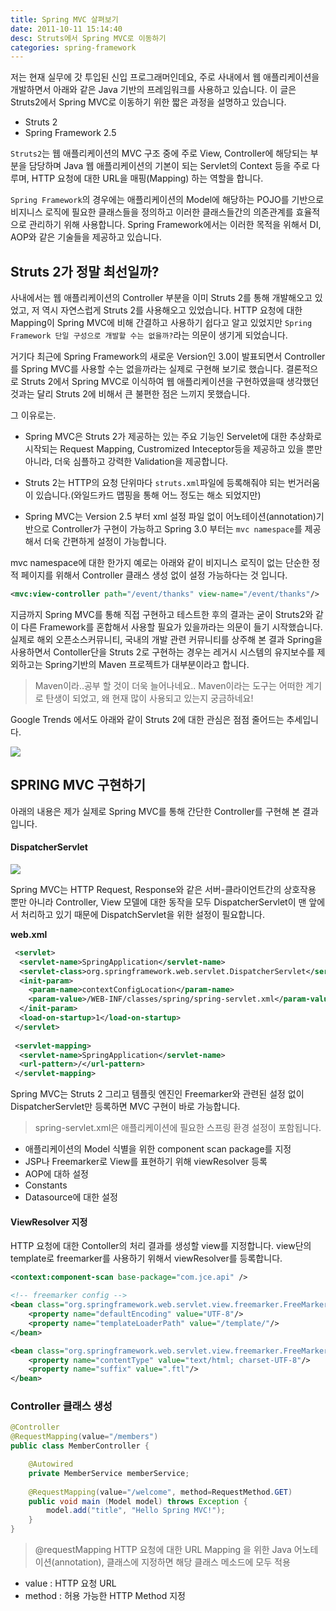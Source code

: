 ```yaml
---
title: Spring MVC 살펴보기
date: 2011-10-11 15:14:40
desc: Struts에서 Spring MVC로 이동하기
categories: spring-framework
---
```


저는 현재 실무에 갓 투입된 신입 프로그래머인데요, 주로 사내에서 웹 애플리케이션을 개발하면서 아래와 같은 Java 기반의 프레임워크를 사용하고 있습니다. 이 글은 Struts2에서 Spring MVC로 이동하기 위한 짧은 과정을 설명하고 있습니다.

<!--more-->

- Struts 2
- Spring Framework 2.5


`Struts2`는 웹 애플리케이션의 MVC 구조 중에 주로 View, Controller에 해당되는 부분을 담당하며 Java 웹 애플리케이션의 기본이 되는 Servlet의 Context 등을 주로 다루며, HTTP 요청에 대한 URL을 매핑(Mapping) 하는 역할을 합니다. 

`Spring Framework`의 경우에는 애플리케이션의 Model에 해당하는 POJO를 기반으로 비지니스 로직에 필요한 클래스들을 정의하고 이러한 클래스들간의 의존관계를 효율적으로 관리하기 위해 사용합니다. Spring Framework에서는 이러한 목적을 위해서 DI, AOP와 같은 기술들을 제공하고 있습니다.

## Struts 2가 정말 최선일까?

사내에서는 웹 애플리케이션의 Controller 부분을 이미 Struts 2를 통해 개발해오고 있었고, 저 역시 자연스럽게 Struts 2를 사용해오고 있었습니다. HTTP 요청에 대한 Mapping이 Spring MVC에 비해 간결하고 사용하기 쉽다고 알고 있었지만 `Spring Framework 단일 구성으로 개발할 수는 없을까?`라는 의문이 생기게 되었습니다.

거기다 최근에 Spring Framework의 새로운 Version인 3.0이 발표되면서 Controller를 Spring MVC를 사용할 수는 없을까라는  실제로 구현해 보기로 했습니다. 결론적으로 Struts 2에서 Spring MVC로 이식하여 웹 애플리케이션을 구현하였을때 생각했던 것과는 달리 Struts 2에 비해서 큰 불편한 점은 느끼지 못했습니다.


그 이유로는.

- Spring MVC은 Struts 2가 제공하는 있는 주요 기능인 Servelet에 대한 추상화로 시작되는 Request Mapping, Custromized Inteceptor등을 제공하고 있을 뿐만 아니라, 더욱 심플하고 강력한 Validation을 제공합니다.

- Struts 2는 HTTP의 요청 단위마다 `struts.xml`파일에 등록해줘야 되는 번거러움이 있습니다.(와일드카드 맵핑을 통해 어느 정도는 해소 되었지만)

- Spring MVC는 Version 2.5 부터 xml 설정 파일 없이 어노테이션(annotation)기반으로 Controller가 구현이 가능하고 Spring 3.0 부터는 `mvc namespace`를 제공해서 더욱 간편하게 설정이 가능합니다.

mvc namespace에 대한 한가지 예로는 아래와 같이 비지니스 로직이 없는 단순한 정적 페이지를 위해서 Controller 클래스 생성 없이 설정 가능하다는 것 입니다.

```xml
<mvc:view-controller path="/event/thanks" view-name="/event/thanks"/>
```

지금까지 Spring MVC를 통해 직접 구현하고 테스트한 후의 결과는 굳이 Struts2와 같이 다른 Framework를 혼합해서 사용할 필요가 있을까라는 의문이 들기 시작했습니다. 실제로 해외 오픈소스커뮤니티, 국내의 개발 관련 커뮤니티를 상주해 본 결과 Spring을 사용하면서 Contoller단을 Struts 2로 구현하는 경우는 레거시 시스템의 유지보수를 제외하고는 Spring기반의 Maven 프로젝트가 대부분이라고 합니다. 

> Maven이라..공부 할 것이 더욱 늘어나네요.. Maven이라는 도구는 어떠한 계기로 탄생이 되었고, 왜 현재 많이 사용되고 있는지 궁금하네요!


Google Trends 에서도 아래와 같이 Struts 2에 대한 관심은 점점 줄어드는 추세입니다.

<img src='https://lh4.googleusercontent.com/aevOwAQR2iWFGvFUCTiiWDy5nD8SxaP46NyuzeNa8zfSYrnFjGmmOiJAFd8Kz-EnY-riWjg1fH5IW0NOW-zqk1bV-dy7yGwB2Oj0I1a3SvMT-7eqYlTsi61I' />


## SPRING MVC 구현하기

아래의 내용은 제가 실제로 Spring MVC를 통해 간단한 Controller를 구현해 본 결과입니다.

#### DispatcherServlet

<img src='https://lh6.googleusercontent.com/W12x6PhemHrljV76l0mR1Zj90jQd5L7eiFyl47xrVrMkL-ucxa0DvOccmBsR5R7_9tVIofxKFkiuV4RcMGurT_u_O-sGxbR7aSHN1PkXtZ7PwQp-v_0kc5hW' />

Spring MVC는 HTTP Request, Response와 같은 서버-클라이언트간의 상호작용 뿐만 아니라 Controller, View 모델에 대한 동작을 모두 DispatcherServlet이 맨 앞에서 처리하고 있기 때문에 DispatchServlet을 위한 설정이 필요합니다.

**web.xml**

```xml
 <servlet>
  <servlet-name>SpringApplication</servlet-name>
  <servlet-class>org.springframework.web.servlet.DispatcherServlet</servlet-class>
  <init-param>
  	<param-name>contextConfigLocation</param-name>
    <param-value>/WEB-INF/classes/spring/spring-servlet.xml</param-value>
  </init-param>
  <load-on-startup>1</load-on-startup>
 </servlet>
 
 <servlet-mapping>
  <servlet-name>SpringApplication</servlet-name>
  <url-pattern>/</url-pattern>
 </servlet-mapping>
```

Spring MVC는 Struts 2 그리고 템플릿 엔진인 Freemarker와 관련된 설정 없이 DispatcherServlet만 등록하면 MVC 구현이 바로 가능합니다. 

> spring-servlet.xml은 애플리케이션에 필요한 스프링 환경 설정이 포함됩니다.
- 애플리케이션의 Model 식별을 위한 component scan package를 지정
- JSP나 Freemarker로 View를 표현하기 위해 viewResolver 등록
- AOP에 대하 설정
- Constants
- Datasource에 대한 설정


#### ViewResolver 지정

HTTP 요청에 대한 Contoller의 처리 결과를 생성할 view를 지정합니다. view단의 template로 freemarker를 사용하기 위해서 viewResolver를 등록합니다. 

```xml
<context:component-scan base-package="com.jce.api" />

<!-- freemarker config -->
<bean class="org.springframework.web.servlet.view.freemarker.FreeMarkerConfigurer">
	<property name="defaultEncoding" value="UTF-8"/>
    <property name="templateLoaderPath" value="/template/"/>
</bean>

<bean class="org.springframework.web.servlet.view.freemarker.FreeMarkerViewResolver">
    <property name="contentType" value="text/html; charset-UTF-8"/>
    <property name="suffix" value=".ftl"/>
</bean>

```

### Controller 클래스 생성


```java
@Controller
@RequestMapping(value="/members")
public class MemberController {

    @Autowired
    private MemberService memberService;
    
    @RequestMapping(value="/welcome", method=RequestMethod.GET)
    public void main (Model model) throws Exception {
    	model.add("title", "Hello Spring MVC!");	
    }
}
```
 
> @requestMapping
HTTP 요청에 대한 URL Mapping 을 위한 Java 어노테이션(annotation), 클래스에 지정하면 해당 클래스 메소드에 모두 적용
                               
- value : HTTP 요청 URL                               
- method : 허용 가능한 HTTP Method 지정                     

